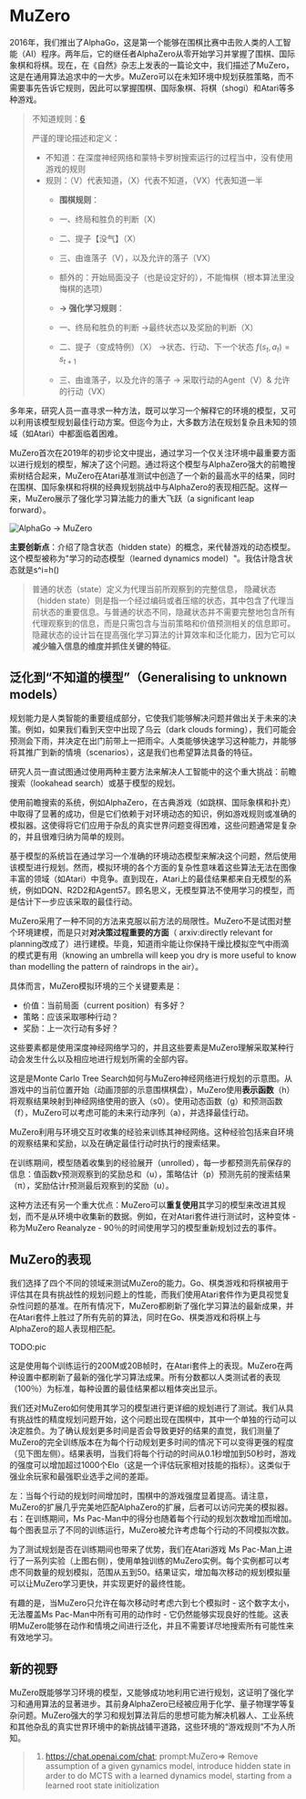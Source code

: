 

<!--
 * @version:
 * @Author:  StevenJokess（蔡舒起） https://github.com/StevenJokess
 * @Date: 2023-03-29 23:30:00
 * @LastEditors:  StevenJokess（蔡舒起） https://github.com/StevenJokess
 * @LastEditTime: 2023-03-30 02:03:27
 * @Description:
 * @Help me: 如有帮助，请赞助，失业3年了。![支付宝收款码](https://github.com/StevenJokess/d2rl/blob/master/img/%E6%94%B6.jpg)
 * @TODO::
 * @Reference:
-->
# MuZero

2016年，我们推出了AlphaGo，这是第一个能够在围棋比赛中击败人类的人工智能（AI）程序。两年后，它的继任者AlphaZero从零开始学习并掌握了围棋、国际象棋和将棋。现在，在《自然》杂志上发表的一篇论文中，我们描述了MuZero，这是在通用算法追求中的一大步。MuZero可以在未知环境中规划获胜策略，而不需要事先告诉它规则，因此可以掌握围棋、国际象棋、将棋（shogi）和Atari等多种游戏。

> 不知道规则：[6]
>
> 严谨的理论描述和定义：
> - 不知道：在深度神经网络和蒙特卡罗树搜索运行的过程当中，没有使用游戏的规则
> - 规则：（V）代表知道，（X）代表不知道，（VX）代表知道一半
>   - **围棋规则**：
>   - 一、终局和胜负的判断（X）
>   - 二、提子【没气】（X）
>   - 三、由谁落子（V），以及允许的落子（VX）
>   - 额外的：开始局面没子（也是设定好的），不能悔棋（根本算法里没悔棋的选项）
>
>   - **-> 强化学习规则**：
>   - 一、终局和胜负的判断 ->最终状态以及奖励的判断（X）
>   - 二、提子（变成特例）（X） ->状态、行动、下一个状态 $f(s_t, a_t) = s_{t+1}$
>   - 三、由谁落子，以及允许的落子 -> 采取行动的Agent（V）& 允许的行动（VX）

多年来，研究人员一直寻求一种方法，既可以学习一个解释它的环境的模型，又可以利用该模型规划最佳行动方案。但迄今为止，大多数方法在规划复杂且未知的领域（如Atari）中都面临着困难。

MuZero首次在2019年的初步论文中提出，通过学习一个仅关注环境中最重要方面以进行规划的模型，解决了这个问题。通过将这个模型与AlphaZero强大的前瞻搜索树结合起来，MuZero在Atari基准测试中创造了一个新的最高水平的结果，同时在围棋、国际象棋和将棋的经典规划挑战中与AlphaZero的表现相匹配。这样一来，MuZero展示了强化学习算法能力的重大飞跃（a significant leap forward）。

![AlphaGo -> MuZero](../../img/MuZero_domain_knowledge.png)

**主要创新点**：介绍了隐含状态（hidden state）的概念，来代替游戏的动态模型。这个模型被称为"学习的动态模型（learned dynamics model）"。我估计隐含状态就是s^i=h()

> 普通的状态（state）定义为代理当前所观察到的完整信息，
> 隐藏状态（hidden state）则是指一个经过编码或者压缩的状态，其中包含了代理当前状态的重要信息。与普通的状态不同，隐藏状态并不需要完整地包含所有代理观察到的信息，而是只需包含与当前策略和价值预测相关的信息即可。隐藏状态的设计旨在提高强化学习算法的计算效率和泛化能力，因为它可以**减少输入信息的维度并抓住关键的特征**。

## 泛化到“不知道的模型”（Generalising to unknown models）

规划能力是人类智能的重要组成部分，它使我们能够解决问题并做出关于未来的决策。例如，如果我们看到天空中出现了乌云（dark clouds forming），我们可能会预测会下雨，并决定在出门前带上一把雨伞。人类能够快速学习这种能力，并能够将其推广到新的情境（scenarios），这是我们也希望算法具备的特征。

研究人员一直试图通过使用两种主要方法来解决人工智能中的这个重大挑战：前瞻搜索（lookahead search）或基于模型的规划。

使用前瞻搜索的系统，例如AlphaZero，在古典游戏（如跳棋、国际象棋和扑克）中取得了显著的成功，但是它们依赖于对环境动态的知识，例如游戏规则或准确的模拟器。这使得将它们应用于杂乱的真实世界问题变得困难，这些问题通常是复杂的，并且很难归纳为简单的规则。

基于模型的系统旨在通过学习一个准确的环境动态模型来解决这个问题，然后使用该模型进行规划。然而，模拟环境的各个方面的复杂性意味着这些算法无法在图像丰富的领域（如Atari）中竞争。直到现在，Atari上的最佳结果都来自无模型的系统，例如DQN、R2D2和Agent57。顾名思义，无模型算法不使用学习的模型，而是估计下一步应该采取的最佳行动。

MuZero采用了一种不同的方法来克服以前方法的局限性。MuZero不是试图对整个环境建模，而是只对**对决策过程重要的方面**（ arxiv:directly relevant for planning改成了）进行建模。毕竟，知道雨伞能让你保持干燥比模拟空气中雨滴的模式更有用（knowing an umbrella will keep you dry is more useful to know than modelling the pattern of raindrops in the air）。

具体而言，MuZero模拟环境的三个关键要素是：

- 价值：当前局面（current position）有多好？
- 策略：应该采取哪种行动？
- 奖励：上一次行动有多好？

这些要素都是使用深度神经网络学习的，并且这些要素是MuZero理解采取某种行动会发生什么以及相应地进行规划所需的全部内容。



这是是Monte Carlo Tree Search如何与MuZero神经网络进行规划的示意图。从游戏中的当前位置开始（动画顶部的示意围棋棋盘），MuZero使用**表示函数**（h）将观察结果映射到神经网络使用的嵌入（s0）。使用动态函数（g）和预测函数（f），MuZero可以考虑可能的未来行动序列（a），并选择最佳行动。



MuZero利用与环境交互时收集的经验来训练其神经网络。这种经验包括来自环境的观察结果和奖励，以及在确定最佳行动时执行的搜索结果。



在训练期间，模型随着收集到的经验展开（unrolled），每一步都预测先前保存的信息：值函数v预测观察到的奖励总和（u），策略估计（p）预测先前的搜索结果（π），奖励估计r预测最后观察到的奖励（u）。



这种方法还有另一个重大优点：MuZero可以**重复使用**其学习的模型来改进其规划，而不是从环境中收集新的数据。例如，在对Atari套件进行测试时，这种变体 - 称为MuZero Reanalyze - 90％的时间使用学习的模型重新规划过去的事件。



## MuZero的表现

我们选择了四个不同的领域来测试MuZero的能力。Go、棋类游戏和将棋被用于评估其在具有挑战性的规划问题上的性能，而我们使用Atari套件作为更具视觉复杂性问题的基准。在所有情况下，MuZero都刷新了强化学习算法的最新成果，并在Atari套件上胜过了所有先前的算法，同时在Go、棋类游戏和将棋上与AlphaZero的超人表现相匹配。

TODO:pic

这是使用每个训练运行的200M或20B帧时，在Atari套件上的表现。MuZero在两种设置中都刷新了最新的强化学习算法成果。所有分数都以人类测试者的表现（100％）为标准，每种设置的最佳结果都以粗体突出显示。

我们还对MuZero如何使用其学习的模型进行更详细的规划进行了测试。我们从具有挑战性的精度规划问题开始，这个问题出现在围棋中，其中一个单独的行动可以决定胜负。为了确认规划更多时间是否会导致更好的结果的直觉，我们测量了MuZero的完全训练版本在为每个行动规划更多时间的情况下可以变得更强的程度（见下图左侧）。结果表明，当我们将每个行动的时间从0.1秒增加到50秒时，游戏的强度可以增加超过1000个Elo（这是一个评估玩家相对技能的指标）。这类似于强业余玩家和最强职业选手之间的差距。

左：当每个行动的规划时间增加时，围棋中的游戏强度显着提高。请注意，MuZero的扩展几乎完美地匹配AlphaZero的扩展，后者可以访问完美的模拟器。右：在训练期间，Ms Pac-Man中的得分也随着每个行动的规划次数增加而增加。每个图表显示了不同的训练运行，MuZero被允许考虑每个行动的不同模拟次数。

为了测试规划是否在训练期间也带来了优势，我们在Atari游戏 Ms Pac-Man上进行了一系列实验（上图右侧），使用单独训练的MuZero实例。每个实例都可以考虑不同数量的规划模拟，范围从五到50。结果证实，增加每次移动的规划模拟量可以让MuZero学习更快，并实现更好的最终性能。

有趣的是，当MuZero只允许在每次移动时考虑六到七个模拟时 - 这个数字太小，无法覆盖Ms Pac-Man中所有可用的动作时 - 它仍然能够实现良好的性能。这表明MuZero能够在动作和情境之间进行泛化，并且不需要详尽地搜索所有可能性来有效地学习。

## 新的视野

MuZero既能够学习环境的模型，又能够成功地利用它进行规划，这证明了强化学习和通用算法的显著进步。其前身AlphaZero已经被应用于化学、量子物理学等复杂问题。MuZero强大的学习和规划算法背后的思想可能为解决机器人、工业系统和其他杂乱的真实世界环境中的新挑战铺平道路，这些环境的“游戏规则”不为人所知。

[1]: https://www.deepmind.com/blog/muzero-mastering-go-chess-shogi-and-atari-without-rules
[2]: https://www.nature.com/articles/s41586-020-03051-4.epdf?sharing_token=kTk-xTZpQOF8Ym8nTQK6EdRgN0jAjWel9jnR3ZoTv0PMSWGj38iNIyNOw_ooNp2BvzZ4nIcedo7GEXD7UmLqb0M_V_fop31mMY9VBBLNmGbm0K9jETKkZnJ9SgJ8Rwhp3ySvLuTcUr888puIYbngQ0fiMf45ZGDAQ7fUI66-u7Y%3D
[3]: https://www.bilibili.com/video/BV147411i7tM/?spm_id_from=333.337.search-card.all.click
[4]: https://en.wikipedia.org/wiki/MuZero
[5]: https://arxiv.org/pdf/1911.08265.pdf
[6]: https://www.bilibili.com/video/BV1Ci4y1A7Dn/?spm_id_from=333.337.search-card.all.click&vd_source=bca0a3605754a98491958094024e5fe3

> 1. https://chat.openai.com/chat; prompt:MuZero⇒ Remove assumption of a given gynamics model, introduce hidden state in arder to do MCTS with a learned dynamics model, starting from a learned root state initiolization

